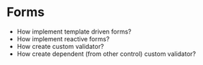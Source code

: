 # Forms

* How implement template driven forms?
* How implement reactive forms?
* How create custom validator?
* How create dependent \(from other control\) custom validator?


